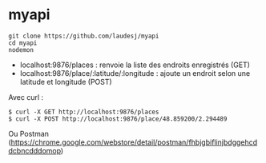 # myapi
```
git clone https://github.com/laudesj/myapi
cd myapi
nodemon
```

* localhost:9876/places : renvoie la liste des endroits enregistrés (GET)
* localhost:9876/place/:latitude/:longitude : ajoute un endroit selon une latitude et longitude (POST)

Avec curl :
```
$ curl -X GET http://localhost:9876/places
$ curl -X POST http://localhost:9876/place/48.859200/2.294489
```
Ou Postman (https://chrome.google.com/webstore/detail/postman/fhbjgbiflinjbdggehcddcbncdddomop)
